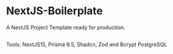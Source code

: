 # NextJS-Boilerplate
A NextJS Project Template ready for production.

##
Tools:
NextJS15,
Prisma 6.5,
Shadcn, 
Zod and 
Bcrypt
PostgreSQL
